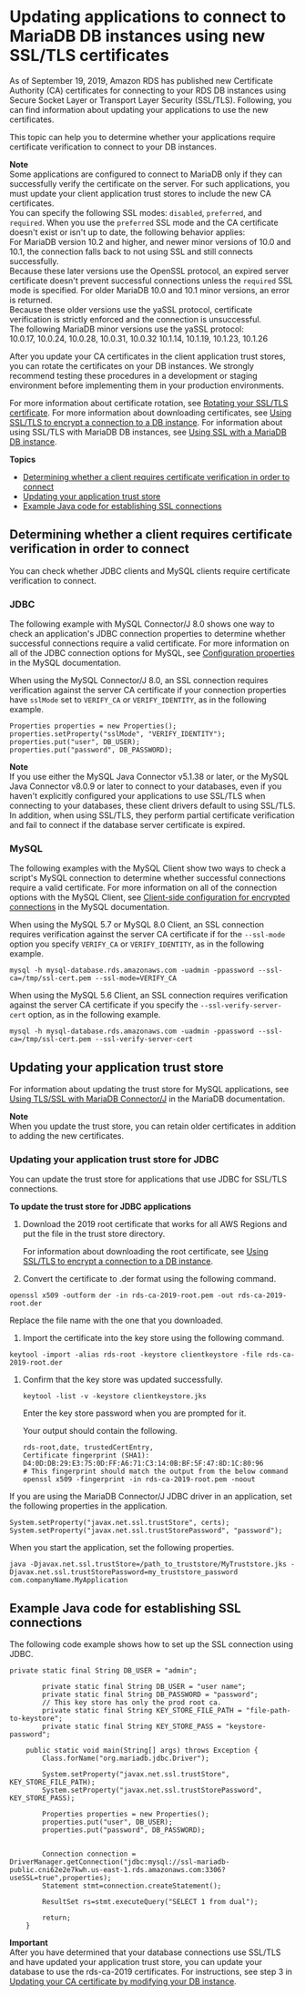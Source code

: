 # Updating applications to connect to MariaDB DB instances using new SSL/TLS certificates<a name="ssl-certificate-rotation-mariadb"></a>

As of September 19, 2019, Amazon RDS has published new Certificate Authority \(CA\) certificates for connecting to your RDS DB instances using Secure Socket Layer or Transport Layer Security \(SSL/TLS\)\. Following, you can find information about updating your applications to use the new certificates\.

This topic can help you to determine whether your applications require certificate verification to connect to your DB instances\. 

**Note**  
Some applications are configured to connect to MariaDB only if they can successfully verify the certificate on the server\. For such applications, you must update your client application trust stores to include the new CA certificates\.   
You can specify the following SSL modes: `disabled`, `preferred`, and `required`\. When you use the `preferred` SSL mode and the CA certificate doesn't exist or isn't up to date, the following behavior applies:  
For MariaDB version 10\.2 and higher, and newer minor versions of 10\.0 and 10\.1, the connection falls back to not using SSL and still connects successfully\.  
Because these later versions use the OpenSSL protocol, an expired server certificate doesn't prevent successful connections unless the `required` SSL mode is specified\.
For older MariaDB 10\.0 and 10\.1 minor versions, an error is returned\.  
Because these older versions use the yaSSL protocol, certificate verification is strictly enforced and the connection is unsuccessful\.  
The following MariaDB minor versions use the yaSSL protocol:  
10\.0\.17, 10\.0\.24, 10\.0\.28, 10\.0\.31, 10\.0\.32
10\.1\.14, 10\.1\.19, 10\.1\.23, 10\.1\.26

After you update your CA certificates in the client application trust stores, you can rotate the certificates on your DB instances\. We strongly recommend testing these procedures in a development or staging environment before implementing them in your production environments\.

For more information about certificate rotation, see [Rotating your SSL/TLS certificate](UsingWithRDS.SSL-certificate-rotation.md)\. For more information about downloading certificates, see [Using SSL/TLS to encrypt a connection to a DB instance](UsingWithRDS.SSL.md)\. For information about using SSL/TLS with MariaDB DB instances, see [Using SSL with a MariaDB DB instance](CHAP_MariaDB.md#MariaDB.Concepts.SSLSupport)\.

**Topics**
+ [Determining whether a client requires certificate verification in order to connect](#ssl-certificate-rotation-mariadb.determining)
+ [Updating your application trust store](#ssl-certificate-rotation-mariadb.updating-trust-store)
+ [Example Java code for establishing SSL connections](#ssl-certificate-rotation-mariadb.java-example)

## Determining whether a client requires certificate verification in order to connect<a name="ssl-certificate-rotation-mariadb.determining"></a>

You can check whether JDBC clients and MySQL clients require certificate verification to connect\.

### JDBC<a name="ssl-certificate-rotation-mysql.determining-client.jdbc"></a>

The following example with MySQL Connector/J 8\.0 shows one way to check an application's JDBC connection properties to determine whether successful connections require a valid certificate\. For more information on all of the JDBC connection options for MySQL, see [ Configuration properties](https://dev.mysql.com/doc/connector-j/8.0/en/connector-j-reference-configuration-properties.html) in the MySQL documentation\.

When using the MySQL Connector/J 8\.0, an SSL connection requires verification against the server CA certificate if your connection properties have `sslMode` set to `VERIFY_CA` or `VERIFY_IDENTITY`, as in the following example\.

```
Properties properties = new Properties();
properties.setProperty("sslMode", "VERIFY_IDENTITY");
properties.put("user", DB_USER);
properties.put("password", DB_PASSWORD);
```

**Note**  
If you use either the MySQL Java Connector v5\.1\.38 or later, or the MySQL Java Connector v8\.0\.9 or later to connect to your databases, even if you haven't explicitly configured your applications to use SSL/TLS when connecting to your databases, these client drivers default to using SSL/TLS\. In addition, when using SSL/TLS, they perform partial certificate verification and fail to connect if the database server certificate is expired\.

### MySQL<a name="ssl-certificate-rotation-mysql.determining-client.mysql"></a>

The following examples with the MySQL Client show two ways to check a script's MySQL connection to determine whether successful connections require a valid certificate\. For more information on all of the connection options with the MySQL Client, see [ Client\-side configuration for encrypted connections](https://dev.mysql.com/doc/refman/8.0/en/using-encrypted-connections.html#using-encrypted-connections-client-side-configuration) in the MySQL documentation\.

When using the MySQL 5\.7 or MySQL 8\.0 Client, an SSL connection requires verification against the server CA certificate if for the `--ssl-mode` option you specify `VERIFY_CA` or `VERIFY_IDENTITY`, as in the following example\.

```
mysql -h mysql-database.rds.amazonaws.com -uadmin -ppassword --ssl-ca=/tmp/ssl-cert.pem --ssl-mode=VERIFY_CA                
```

When using the MySQL 5\.6 Client, an SSL connection requires verification against the server CA certificate if you specify the `--ssl-verify-server-cert` option, as in the following example\.

```
mysql -h mysql-database.rds.amazonaws.com -uadmin -ppassword --ssl-ca=/tmp/ssl-cert.pem --ssl-verify-server-cert            
```

## Updating your application trust store<a name="ssl-certificate-rotation-mariadb.updating-trust-store"></a>

For information about updating the trust store for MySQL applications, see [Using TLS/SSL with MariaDB Connector/J](https://mariadb.com/kb/en/library/using-tls-ssl-with-mariadb-java-connector/) in the MariaDB documentation\.

**Note**  
When you update the trust store, you can retain older certificates in addition to adding the new certificates\.

### Updating your application trust store for JDBC<a name="ssl-certificate-rotation-mariadb.updating-trust-store.jdbc"></a>

You can update the trust store for applications that use JDBC for SSL/TLS connections\.

**To update the trust store for JDBC applications**

1. Download the 2019 root certificate that works for all AWS Regions and put the file in the trust store directory\.

   For information about downloading the root certificate, see [Using SSL/TLS to encrypt a connection to a DB instance](UsingWithRDS.SSL.md)\.

1.  Convert the certificate to \.der format using the following command\.

   ```
   openssl x509 -outform der -in rds-ca-2019-root.pem -out rds-ca-2019-root.der                    
   ```

   Replace the file name with the one that you downloaded\.

1.  Import the certificate into the key store using the following command\. 

   ```
   keytool -import -alias rds-root -keystore clientkeystore -file rds-ca-2019-root.der                    
   ```

1. Confirm that the key store was updated successfully\.

   ```
   keytool -list -v -keystore clientkeystore.jks                        
   ```

   Enter the key store password when you are prompted for it\.

   Your output should contain the following\.

   ```
   rds-root,date, trustedCertEntry, 
   Certificate fingerprint (SHA1): D4:0D:DB:29:E3:75:0D:FF:A6:71:C3:14:0B:BF:5F:47:8D:1C:80:96
   # This fingerprint should match the output from the below command
   openssl x509 -fingerprint -in rds-ca-2019-root.pem -noout
   ```

If you are using the MariaDB Connector/J JDBC driver in an application, set the following properties in the application\.

```
System.setProperty("javax.net.ssl.trustStore", certs);
System.setProperty("javax.net.ssl.trustStorePassword", "password");
```

When you start the application, set the following properties\.

```
java -Djavax.net.ssl.trustStore=/path_to_truststore/MyTruststore.jks -Djavax.net.ssl.trustStorePassword=my_truststore_password com.companyName.MyApplication        
```

## Example Java code for establishing SSL connections<a name="ssl-certificate-rotation-mariadb.java-example"></a>

The following code example shows how to set up the SSL connection using JDBC\.

```
private static final String DB_USER = "admin";

        private static final String DB_USER = "user name";
        private static final String DB_PASSWORD = "password";
        // This key store has only the prod root ca.
        private static final String KEY_STORE_FILE_PATH = "file-path-to-keystore";
        private static final String KEY_STORE_PASS = "keystore-password";
        
    public static void main(String[] args) throws Exception {
        Class.forName("org.mariadb.jdbc.Driver");

        System.setProperty("javax.net.ssl.trustStore", KEY_STORE_FILE_PATH);
        System.setProperty("javax.net.ssl.trustStorePassword", KEY_STORE_PASS);

        Properties properties = new Properties();
        properties.put("user", DB_USER);
        properties.put("password", DB_PASSWORD);


        Connection connection = DriverManager.getConnection("jdbc:mysql://ssl-mariadb-public.cni62e2e7kwh.us-east-1.rds.amazonaws.com:3306?useSSL=true",properties);
        Statement stmt=connection.createStatement();

        ResultSet rs=stmt.executeQuery("SELECT 1 from dual");

        return;
    }
```

**Important**  
After you have determined that your database connections use SSL/TLS and have updated your application trust store, you can update your database to use the rds\-ca\-2019 certificates\. For instructions, see step 3 in [Updating your CA certificate by modifying your DB instance](UsingWithRDS.SSL-certificate-rotation.md#UsingWithRDS.SSL-certificate-rotation-updating)\.